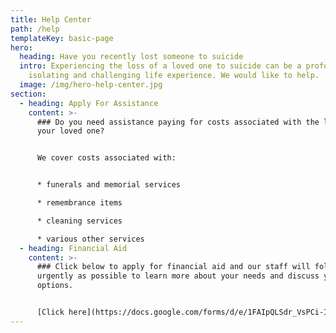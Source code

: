```yaml
---
title: Help Center
path: /help
templateKey: basic-page
hero:
  heading: Have you recently lost someone to suicide
  intro: Experiencing the loss of a loved one to suicide can be a profoundly
    isolating and challenging life experience. We would like to help.
  image: /img/hero-help-center.jpg
section:
  - heading: Apply For Assistance
    content: >-
      ### Do you need assistance paying for costs associated with the loss of
      your loved one? 


      We cover costs associated with:


      * funerals and memorial services

      * remembrance items

      * cleaning services

      * various other services
  - heading: Financial Aid
    content: >-
      ### Click below to apply for financial aid and our staff will follow up as
      urgently as possible to learn more about your needs and discuss your
      options.


      [Click here](https://docs.google.com/forms/d/e/1FAIpQLSdr_VsPCi-I_0CnsqinUwi05W0yQ4X0O6yRacKpU7gQhGj1QQ/viewform)
---
```

